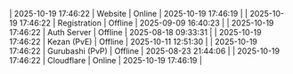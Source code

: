 | 2025-10-19 17:46:22 | Website | Online | 2025-10-19 17:46:19 |
| 2025-10-19 17:46:22 | Registration | Offline | 2025-09-09 16:40:23 |
| 2025-10-19 17:46:22 | Auth Server | Offline | 2025-08-18 09:33:31 |
| 2025-10-19 17:46:22 | Kezan (PvE) | Offline | 2025-10-11 12:51:30 |
| 2025-10-19 17:46:22 | Gurubashi (PvP) | Offline | 2025-08-23 21:44:06 |
| 2025-10-19 17:46:22 | Cloudflare | Online | 2025-10-19 17:46:19 |
